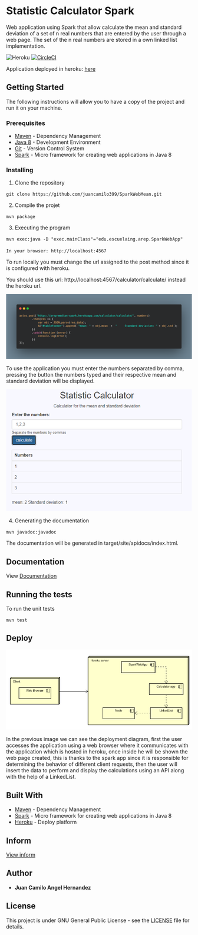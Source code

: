 # Statistic Calculator Spark
Web application using Spark that allow calculate the mean and standard deviation of a set of n real numbers that are entered by the user through a web page. The set of the n real numbers are stored in a own linked list implementation.

![Heroku](https://pyheroku-badge.herokuapp.com/?app=arep-median-spark&style=flat)
[![CircleCI](https://circleci.com/gh/juancamilo399/SparkWebMean.svg?style=svg)](https://app.circleci.com/pipelines/github/juancamilo399/SparkWebMean)

Application deployed in heroku: [here](https://arep-median-spark.herokuapp.com/)


## Getting Started

The following instructions will allow you to have a copy of the project and run it on your machine.

### Prerequisites

* [Maven](https://maven.apache.org/) - Dependency Management
* [Java 8](https://www.oracle.com/co/java/technologies/javase/javase-jdk8-downloads.html) -  Development Environment 
* [Git](https://git-scm.com/) - Version Control System
* [Spark](http://sparkjava.com/) - Micro framework for creating web applications in Java 8

### Installing

1. Clone the repository

```
git clone https://github.com/juancamilo399/SparkWebMean.git
```

2. Compile the projet

```
mvn package
```

3. Executing the program

```
mvn exec:java -D "exec.mainClass"="edu.escuelaing.arep.SparkWebApp"

In your browser: http://localhost:4567
```

To run locally you must change the url assigned to the post method since it is configured with heroku.

You should use this url: http://localhost:4567/calculator/calculate/ instead the heroku url.

![carbon](resources/img/carbon.png)

To use the application you must enter the numbers separated by comma, pressing the button the numbers typed and their respective mean and standard deviation will be displayed.

![app](resources/img/webapp.png)

4. Generating the documentation

```
mvn javadoc:javadoc
```

The documentation will be generated in target/site/apidocs/index.html.

## Documentation

View [Documentation](https://juancamilo399.github.io/SparkWebMean/apidocs/index.html)

## Running the tests

To run the unit tests

```
mvn test
```

## Deploy

![deploy](resources/img/deploy.png)

In the previous image we can see the deployment diagram, first the user accesses the application using a web browser where it communicates with the application which is hosted in heroku, once inside he will be shown the web page created, this is thanks to the spark app since it is responsible for determining the behavior of different client requests, then the user will insert the data to perform and display the calculations using an API along with the help of a LinkedList.

## Built With

* [Maven](https://maven.apache.org/) - Dependency Management
* [Spark](http://sparkjava.com/) - Micro framework for creating web applications in Java 8
* [Heroku](https://www.heroku.com/platform) - Deploy platform

## Inform

[View inform](resources/arep2.pdf)

## Author

* **Juan Camilo Angel Hernandez** 


## License

This project is under GNU General Public License - see the [LICENSE](LICENSE) file for details.
